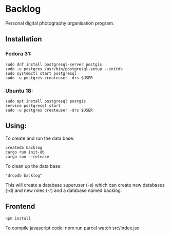 # Backlog
Personal digital photography organisation program.

## Installation
### Fedora 31:
```
sudo dnf install postgresql-server postgis
sudo -u postgres /usr/bin/postgresql-setup --initdb
sudo systemctl start postgresql
sudo -u postgres createuser -drs $USER
```


### Ubuntu 18:
```
sudo apt install postgresql postgis
service postgresql start
sudo -u postgres createuser -drs $USER
```

## Using:
To create and run the data base:
```
createdb backlog
cargo run init-db
cargo run --release
```

To clean up the data base:
```
"dropdb backlog"
```

This will create a database superuser (-s) which can create new databases (-d) and new roles (-r) and a database named backlog.

## Frontend
```
npm install
```
To compile javascript code:
npm run parcel watch src/index.jsx

